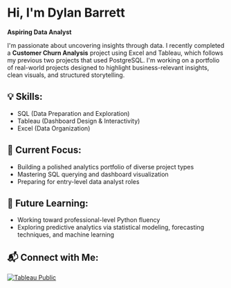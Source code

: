 # Hi, I'm Dylan Barrett
**Aspiring Data Analyst**

I'm passionate about uncovering insights through data. I recently completed a **Customer Churn Analysis** project using Excel and Tableau, which follows my previous two projects that used PostgreSQL. I'm working on a portfolio of real-world projects designed to highlight business-relevant insights, clean visuals, and structured storytelling.

## 💡 Skills:
- SQL (Data Preparation and Exploration)
- Tableau (Dashboard Design & Interactivity)
- Excel (Data Organization)

## 📌 Current Focus:
- Building a polished analytics portfolio of diverse project types
- Mastering SQL querying and dashboard visualization
- Preparing for entry-level data analyst roles

## 🚀 Future Learning:
- Working toward professional-level Python fluency
- Exploring predictive analytics via statistical modeling, forecasting techniques, and machine learning

## 📬 Connect with Me:

[![Tableau Public](https://img.shields.io/badge/Tableau-Public-blue?logo=tableau&logoColor=white)](https://public.tableau.com/app/profile/dylan.barrett1539)
